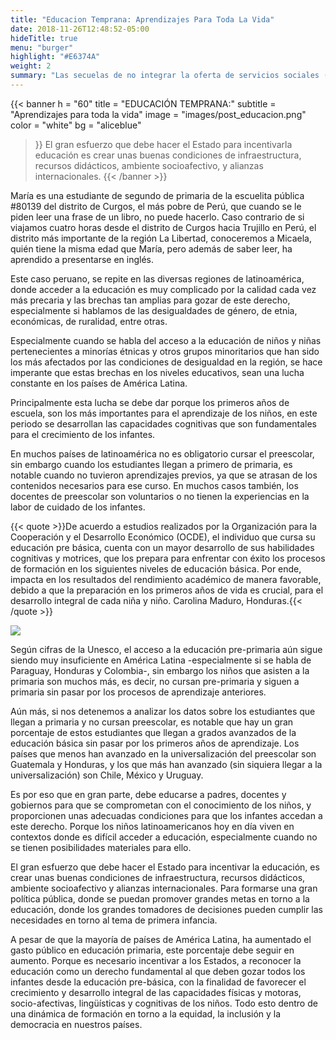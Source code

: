 ```yaml
---
title: "Educacion Temprana: Aprendizajes Para Toda La Vida"
date: 2018-11-26T12:48:52-05:00
hideTitle: true
menu: "burger"
highlight: "#E6374A"
weight: 2
summary: "Las secuelas de no integrar la oferta de servicios sociales (salud, alimentación y educación) para la primera infancia trascienden esa etapa de vida y afectan la capacidad de aprender en los siguientes niveles del sistema educativo y a lo largo de la vida. La mayor preocupación expresada por los participantes se resume en las brechas de acceso a la educación que existen en latinoamérica desde las primeras etapas de la vida escolar. Especialmente cuando se habla del acceso a la educación de niños y niñas pertenecientes a minorías, los más afectados por las condiciones de desigualdad en la región, se hace imperante que estas brechas en los niveles educativos, sean una lucha constante en los países de América Latina."
---
```


{{< banner
  h = "60"
  title = "EDUCACIÓN TEMPRANA:"
  subtitle = "Aprendizajes para toda la vida"
  image = "images/post_educacion.png"
  color = "white"
  bg = "aliceblue"
>}}
  El gran esfuerzo que debe hacer el Estado para incentivarla educación es crear unas buenas condiciones de infraestructura, recursos didácticos, ambiente socioafectivo, y alianzas internacionales.
{{< /banner >}}


María es una estudiante de segundo de primaria de la escuelita pública #80139 del distrito de Curgos, el más pobre de Perú, que cuando se le piden leer una frase de un libro, no puede hacerlo. Caso contrario de si viajamos cuatro horas desde el distrito de Curgos hacia Trujillo en Perú, el distrito más importante de la región La Libertad, conoceremos a Micaela, quién tiene la misma edad que María, pero además de saber leer, ha aprendido a presentarse en inglés.

Este caso peruano, se repite en las diversas regiones de latinoamérica, donde acceder a la educación es muy complicado por la calidad cada vez más precaria y las brechas tan amplias para gozar de este derecho, especialmente si hablamos de las desigualdades de género, de etnia, económicas, de ruralidad, entre otras.

<!-- 
Aquí va la tabla
-->

Especialmente cuando se habla del acceso a la educación de niños y niñas pertenecientes a minorías étnicas y otros grupos minoritarios que han sido los más afectados por las condiciones de desigualdad en la región, se hace imperante que estas brechas en los niveles educativos, sean una lucha constante en los países de América Latina. 

Principalmente esta lucha se debe dar porque los primeros años de escuela, son los más importantes para el aprendizaje de los niños, en este periodo se desarrollan las capacidades cognitivas que son fundamentales para el crecimiento de los infantes.

En muchos países de latinoamérica no es obligatorio cursar el preescolar, sin embargo cuando los estudiantes llegan a primero de primaria, es notable cuando no tuvieron aprendizajes previos, ya que se atrasan de los contenidos necesarios para ese curso. En muchos casos también, los docentes de preescolar son voluntarios o no tienen la experiencias en la labor de cuidado de los infantes.


{{< quote >}}De acuerdo a estudios realizados por la Organización para la Cooperación y el Desarrollo Económico (OCDE), el individuo que cursa su educación pre básica, cuenta con un mayor desarrollo de sus habilidades cognitivas y motrices, que los prepara para enfrentar con éxito los procesos de formación en los siguientes niveles de educación básica. Por ende, impacta en los resultados del rendimiento académico de manera favorable, debido a que la preparación en los primeros años de vida es crucial, para el desarrollo integral de cada niña y niño. Carolina Maduro, Honduras.{{< /quote >}}

<!-- 
Aquí va gráfica de UNESCO matrículas en educación primaria
-->
![](/images/matriculas-educativas.png)

Según cifras de la Unesco, el acceso a la educación pre-primaria aún sigue siendo muy insuficiente en América Latina -especialmente si se habla de Paraguay, Honduras y Colombia-, sin embargo los niños que asisten a la primaria son muchos más, es decir, no cursan pre-primaria y siguen a primaria sin pasar por los procesos de aprendizaje anteriores.


<!-- 
Aquí va la inforgrafía
-->

Aún más, si nos detenemos a analizar los datos sobre los estudiantes que llegan a primaria y no cursan preescolar, es notable que hay un gran porcentaje de estos estudiantes que llegan a grados avanzados de la educación básica sin pasar por los primeros años de aprendizaje. Los países que menos han avanzado en la universalización del preescolar son Guatemala y Honduras, y los que más han avanzado (sin siquiera llegar a la universalización) son Chile, México y Uruguay.

Es por eso que en gran parte, debe educarse a padres, docentes y gobiernos para que se comprometan con el conocimiento de los niños, y proporcionen unas adecuadas condiciones para que los infantes accedan a este derecho. Porque los niños latinoamericanos hoy en día viven en contextos donde es difícil acceder a educación, especialmente cuando no se tienen posibilidades materiales para ello.

El gran esfuerzo que debe hacer el Estado para incentivar la educación, es crear unas buenas condiciones de infraestructura, recursos didácticos, ambiente socioafectivo y alianzas internacionales. Para formarse una gran política pública, donde se puedan promover grandes metas en torno a la educación, donde los grandes tomadores de decisiones pueden cumplir las necesidades en torno al tema de primera infancia.

<!-- 
Aquí va la gráfica de unesco gasto público en educación primaria
-->

A pesar de que la mayoría de países de América Latina, ha aumentado el gasto público en educación primaria, este porcentaje debe seguir en aumento. Porque es necesario incentivar a los Estados, a reconocer la educación como un derecho fundamental al que deben gozar todos los infantes desde la educación pre-básica, con la finalidad de favorecer el crecimiento y desarrollo integral de las capacidades físicas y motoras, socio-afectivas, lingüísticas y cognitivas de los niños. Todo esto dentro de una dinámica de formación en torno a la equidad, la inclusión y la democracia en nuestros países.